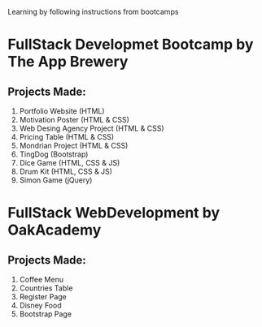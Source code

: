 Learning by following instructions from bootcamps

# FullStack Developmet Bootcamp by The App Brewery
## Projects Made:
1. Portfolio Website (HTML)
2. Motivation Poster (HTML & CSS)
3. Web Desing Agency Project (HTML & CSS)
4. Pricing Table (HTML & CSS)
6. Mondrian Project (HTML & CSS)
7. TingDog (Bootstrap)
8. Dice Game (HTML, CSS & JS)
9. Drum Kit (HTML, CSS & JS)
10. Simon Game (jQuery)
<!-- to make again
11. QR code generator (Node.js)
12. Secrets Project (Node.js & Express)
13. Taco Town (APIs)
14. Bored Activity (APIs)
15. Secrets Project (APIs)
16. Blog API Project (APIs)
17. World Quiz (PostgreSQL)
18. Flags Quiz (PostgreSQL)
19. Travel Tracker (PostgreSQL)
-->

# FullStack WebDevelopment by OakAcademy
## Projects Made:
1. Coffee Menu
2. Countries Table
3. Register Page
4. Disney Food
5. Bootstrap Page